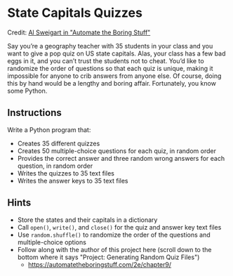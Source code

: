 # State Capitals Quizzes
Credit: [Al Sweigart in "Automate the Boring Stuff"](https://automatetheboringstuff.com/2e/chapter9/)

Say you’re a geography teacher with 35 students in your class and you want to give a pop quiz on US state capitals. Alas, your class has a few bad eggs in it, and you can’t trust the students not to cheat. You’d like to randomize the order of questions so that each quiz is unique, making it impossible for anyone to crib answers from anyone else. Of course, doing this by hand would be a lengthy and boring affair. Fortunately, you know some Python.

## Instructions
Write a Python program that:
* Creates 35 different quizzes
* Creates 50 multiple-choice questions for each quiz, in random order
* Provides the correct answer and three random wrong answers for each question, in random order
* Writes the quizzes to 35 text files
* Writes the answer keys to 35 text files

## Hints
* Store the states and their capitals in a dictionary
* Call ``open()``, ``write()``, and ``close()`` for the quiz and answer key text files
* Use ``random.shuffle()`` to randomize the order of the questions and multiple-choice options
* Follow along with the author of this project here (scroll down to the bottom where it says "Project: Generating Random Quiz Files")
  * https://automatetheboringstuff.com/2e/chapter9/
